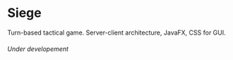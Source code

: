 # Siege
Turn-based tactical game. 
Server-client architecture, JavaFX, CSS for GUI. 

###### Under developement #######
